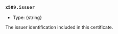 ### `x509.issuer`

<!-- YAML
added: v15.6.0
-->

* Type: {string}

The issuer identification included in this certificate.
